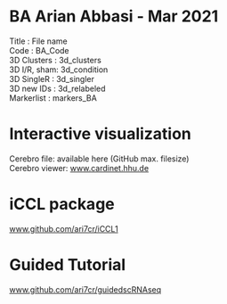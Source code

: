 # BA Arian Abbasi - Mar 2021
Title       :   File name  
Code        :   BA_Code  
3D Clusters :   3d_clusters  
3D I/R, sham:   3d_condition  
3D SingleR  :   3d_singler  
3D new IDs  :   3d_relabeled  
Markerlist  :   markers_BA  

# Interactive visualization  
Cerebro file: available here (GitHub max. filesize)  
Cerebro viewer: www.cardinet.hhu.de  

# iCCL package  
www.github.com/ari7cr/iCCL1  

# Guided Tutorial  
www.github.com/ari7cr/guidedscRNAseq  
